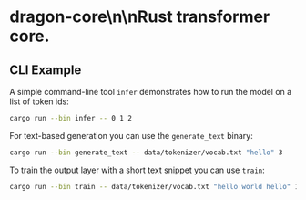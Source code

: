 # dragon-core\n\nRust transformer core.

## CLI Example

A simple command-line tool `infer` demonstrates how to run the model on a list
of token ids:

```bash
cargo run --bin infer -- 0 1 2
```

For text-based generation you can use the `generate_text` binary:

```bash
cargo run --bin generate_text -- data/tokenizer/vocab.txt "hello" 3
```

To train the output layer with a short text snippet you can use `train`:

```bash
cargo run --bin train -- data/tokenizer/vocab.txt "hello world hello" 10
```
